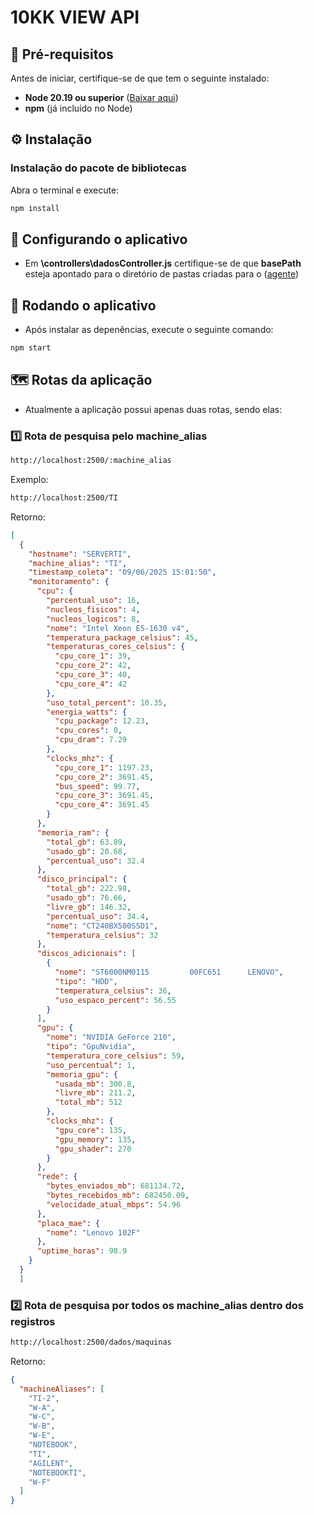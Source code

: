 # 10KK VIEW API

## 📌 **Pré-requisitos**
Antes de iniciar, certifique-se de que tem o seguinte instalado:
- **Node 20.19 ou superior** ([Baixar aqui](https://nodejs.org/en/download))
- **npm** (já incluído no Node)

## ⚙️ **Instalação**
### **Instalação do pacote de bibliotecas**
Abra o terminal e execute:

```sh
npm install
```
## 🚀 **Configurando o aplicativo**
- Em **\controllers\dadosController.js** certifique-se de que **basePath** esteja apontado para o diretório de pastas criadas para o ([agente](https://github.com/piegosalles10kk/10KKVIEW-AGENTE)) 

## 🚀 **Rodando o aplicativo**
- Após instalar as depenências, execute o seguinte comando:

```sh
npm start
```

## 🗺 Rotas da aplicação
- Atualmente a aplicação possui apenas duas rotas, sendo elas:

### 1️⃣ Rota de pesquisa pelo **machine_alias**

```sh
http://localhost:2500/:machine_alias
```

Exemplo:
```sh
http://localhost:2500/TI
```
Retorno:

```json
[
  {
    "hostname": "SERVERTI",
    "machine_alias": "TI",
    "timestamp_coleta": "09/06/2025 15:01:50",
    "monitoramento": {
      "cpu": {
        "percentual_uso": 16,
        "nucleos_fisicos": 4,
        "nucleos_logicos": 8,
        "nome": "Intel Xeon E5-1630 v4",
        "temperatura_package_celsius": 45,
        "temperaturas_cores_celsius": {
          "cpu_core_1": 39,
          "cpu_core_2": 42,
          "cpu_core_3": 40,
          "cpu_core_4": 42
        },
        "uso_total_percent": 10.35,
        "energia_watts": {
          "cpu_package": 12.23,
          "cpu_cores": 0,
          "cpu_dram": 7.29
        },
        "clocks_mhz": {
          "cpu_core_1": 1197.23,
          "cpu_core_2": 3691.45,
          "bus_speed": 99.77,
          "cpu_core_3": 3691.45,
          "cpu_core_4": 3691.45
        }
      },
      "memoria_ram": {
        "total_gb": 63.89,
        "usado_gb": 20.68,
        "percentual_uso": 32.4
      },
      "disco_principal": {
        "total_gb": 222.98,
        "usado_gb": 76.66,
        "livre_gb": 146.32,
        "percentual_uso": 34.4,
        "nome": "CT240BX500SSD1",
        "temperatura_celsius": 32
      },
      "discos_adicionais": [
        {
          "nome": "ST6000NM0115         00FC651      LENOVO",
          "tipo": "HDD",
          "temperatura_celsius": 36,
          "uso_espaco_percent": 56.55
        }
      ],
      "gpu": {
        "nome": "NVIDIA GeForce 210",
        "tipo": "GpuNvidia",
        "temperatura_core_celsius": 59,
        "uso_percentual": 1,
        "memoria_gpu": {
          "usada_mb": 300.8,
          "livre_mb": 211.2,
          "total_mb": 512
        },
        "clocks_mhz": {
          "gpu_core": 135,
          "gpu_memory": 135,
          "gpu_shader": 270
        }
      },
      "rede": {
        "bytes_enviados_mb": 681134.72,
        "bytes_recebidos_mb": 682450.09,
        "velocidade_atual_mbps": 54.96
      },
      "placa_mae": {
        "nome": "Lenovo 102F"
      },
      "uptime_horas": 98.9
    }
  }
  ]
```
### 2️⃣ Rota de pesquisa por todos os **machine_alias** dentro dos registros

```sh
http://localhost:2500/dados/maquinas
```
Retorno:
```json
{
  "machineAliases": [
    "TI-2",
    "W-A",
    "W-C",
    "W-B",
    "W-E",
    "NOTEBOOK",
    "TI",
    "AGILENT",
    "NOTEBOOKTI",
    "W-F"
  ]
}
```
